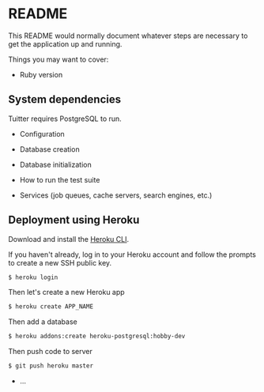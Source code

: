 # README

This README would normally document whatever steps are necessary to get the
application up and running.

Things you may want to cover:

* Ruby version

## System dependencies

Tuitter requires PostgreSQL to run.

* Configuration

* Database creation

* Database initialization

* How to run the test suite

* Services (job queues, cache servers, search engines, etc.)

## Deployment using Heroku

Download and install the [Heroku CLI](https://devcenter.heroku.com/articles/heroku-command-line).

If you haven't already, log in to your Heroku account and follow the prompts to create a new SSH public key.

```sh
$ heroku login
```

Then let's create a new Heroku app

```sh
$ heroku create APP_NAME
```

Then add a database 
```sh
$ heroku addons:create heroku-postgresql:hobby-dev
```

Then push code to server
```sh
$ git push heroku master
```


* ...

